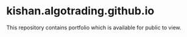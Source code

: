 # kishan.algotrading.github.io
This repository contains portfolio which is available for public to view.
